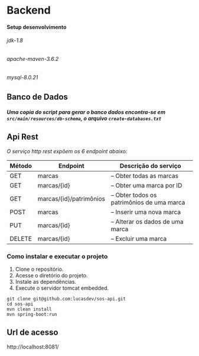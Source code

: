 # Backend

#### Setup desenvolvimento
###### jdk-1.8
###### apache-maven-3.6.2
###### mysql-8.0.21

## Banco de Dados
##### Uma copia do script para gerar o banco dados encontra-se em `src/main/resources/db-schema`, o arquivo `create-databases.txt`

## Api Rest

*O serviço http rest expõem os 6 endpoint abaixo:*

| Método | Endpoint                  | Descrição do serviço                      |
|--------|---------------------------|-------------------------------------------|
| GET    | marcas                    | – Obter todas as marcas                   |
| GET    | marcas/{id}               | – Obter uma marca por ID                  |
| GET    | marcas/{id}/patrimônios   | – Obter todos os patrimônios de uma marca |
| POST   | marcas                    | – Inserir uma nova marca                  |
| PUT    | marcas/{id}               | – Alterar os dados de uma marca           |
| DELETE | marcas/{id}               | – Excluir uma marca                       |

### Como instalar e executar o projeto

1. Clone o repositório.
2. Acesse o diretório do projeto.
3. Instale as dependências.
4. Execute o servidor tomcat embedded.

```console
git clone git@github.com:lucasdev/sos-api.git
cd sos-api
mvn clean install
mvn spring-boot:run
```

## Url de acesso

http://localhost:8081/